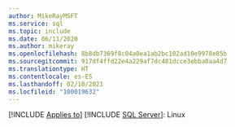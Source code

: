 ```yaml
---
author: MikeRayMSFT
ms.service: sql
ms.topic: include
ms.date: 06/11/2020
ms.author: mikeray
ms.openlocfilehash: 8b8db7369f8c04a0ea1ab2bc102ad10e9978e85b
ms.sourcegitcommit: 917df4ffd22e4a229af7dc481dcce3ebba0aa4d7
ms.translationtype: HT
ms.contentlocale: es-ES
ms.lasthandoff: 02/10/2021
ms.locfileid: "100019632"
---
```

[!INCLUDE [Applies to](../../includes/applies-md.md)] [!INCLUDE [SQL Server](./_ssnoversion.md)]: Linux